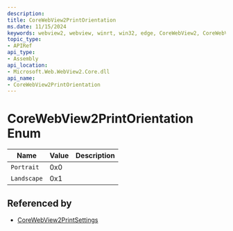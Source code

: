 ```yaml
---
description: 
title: CoreWebView2PrintOrientation
ms.date: 11/15/2024
keywords: webview2, webview, winrt, win32, edge, CoreWebView2, CoreWebView2Controller, browser control, edge html, CoreWebView2PrintOrientation
topic_type:
- APIRef
api_type:
- Assembly
api_location:
- Microsoft.Web.WebView2.Core.dll
api_name:
- CoreWebView2PrintOrientation
---
```


# CoreWebView2PrintOrientation Enum

| Name |  Value | Description |
|--|--|--|
|`Portrait` | 0x0  |  |
|`Landscape` | 0x1  |  |


## Referenced by

- [CoreWebView2PrintSettings](corewebview2printsettings.md)
